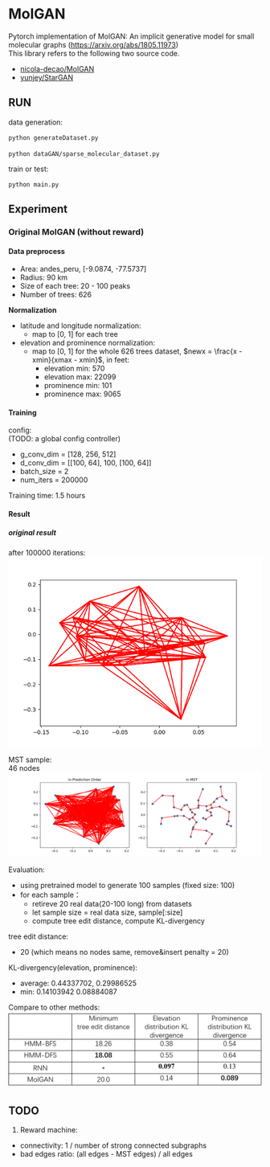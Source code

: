 # MolGAN
Pytorch implementation of MolGAN: An implicit generative model for small molecular graphs (https://arxiv.org/abs/1805.11973)  
This library refers to the following two source code.
* [nicola-decao/MolGAN](https://github.com/nicola-decao/MolGAN)
* [yunjey/StarGAN](https://github.com/yunjey/StarGAN)

## RUN

data generation:  
```
python generateDataset.py  

python dataGAN/sparse_molecular_dataset.py
```

train or test:  
```
python main.py
```

## Experiment  

### Original MolGAN (without reward)  

#### Data preprocess  

- Area: andes_peru, [-9.0874, -77.5737]  
- Radius: 90 km  
- Size of each tree: 20 - 100 peaks
- Number of trees: 626

**Normalization**  
- latitude and longitude normalization:
  - map to [0, 1] for each tree
- elevation and prominence normalization:
  - map to [0, 1] for the whole 626 trees dataset, $newx = \frac{x - xmin}{xmax - xmin}$, in feet:
    - elevation min: 570 
    - elevation max: 22099 
    - prominence min: 101 
    - prominence max: 9065 

#### Training  

config:  
(TODO: a global config controller)  
- g_conv_dim = [128, 256, 512]  
- d_conv_dim = [[100, 64], 100, [100, 64]]  
- batch_size = 2  
- num_iters = 200000  

Training time: 1.5 hours  

#### Result  
##### original result 
after 100000 iterations:  
![100000Png](res/test.png)   

MST sample:  
46 nodes
![46nodesSample](res/molganSample46.png)  

Evaluation: 
- using pretrained model to generate 100 samples (fixed size: 100)
- for each sample：
  - retireve 20 real data(20-100 long) from datasets
  - let sample size = real data size, sample[:size]
  - compute tree edit distance, compute KL-divergency

tree edit distance:     
- 20 (which means no nodes same, remove&insert penalty = 20)  

KL-divergency(elevation, prominence):  
- average: 0.44337702, 0.29986525
- min: 0.14103942  0.08884087  

Compare to other methods:  
![hmmRnnEval](res/hmm&rnn.png)


## TODO  

1. Reward machine:  
- connectivity: 1 / number of strong connected subgraphs  
- bad edges ratio: (all edges - MST edges) / all edges  




